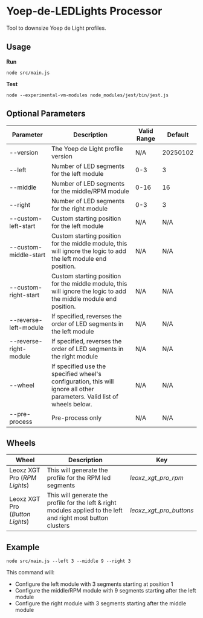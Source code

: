 # Yoep-de-LEDLights Processor
Tool to downsize Yoep de Light profiles.

## Usage

**Run**
```
node src/main.js
```

**Test**
```
node --experimental-vm-modules node_modules/jest/bin/jest.js
``` 

## Optional Parameters
| Parameter | Description | Valid Range | Default |
|-----------|-------------|-------------|-------------|
| --version | The Yoep de Light profile version | N/A | 20250102 |
| --left | Number of LED segments for the left module | 0-3 | 3 |l
| --middle | Number of LED segments for the middle/RPM module | 0-16 | 16 |
| --right | Number of LED segments for the right module | 0-3 | 3 |
| --custom-left-start | Custom starting position for the left module | N/A | N/A |
| --custom-middle-start | Custom starting position for the middle module, this will ignore the logic to add the left module end position. | N/A | N/A |
| --custom-right-start | Custom starting position for the middle module, this will ignore the logic to add the middle module end position. | N/A | N/A |
| --reverse-left-module | If specified, reverses the order of LED segments in the left module | N/A | N/A |
| --reverse-right-module | If specified, reverses the order of LED segments in the right module | N/A | N/A |
| --wheel | If specified use the specified wheel's configuration, this will ignore all other parameters. Valid list of wheels below. | N/A | N/A |
| --pre-process | Pre-process only | N/A | N/A |

## Wheels
| Wheel | Description | Key |
|-----------|-------------|-------------|
| Leoxz XGT Pro (*RPM Lights*) | This will generate the profile for the RPM led segments | *leoxz_xgt_pro_rpm* |
| Leoxz XGT Pro (*Button Lights*) | This will generate the profile for the left & right modules applied to the left and right most button clusters | *leoxz_xgt_pro_buttons*

## Example
```
node src/main.js --left 3 --middle 9 --right 3
```

This command will:
- Configure the left module with 3 segments starting at position 1
- Configure the middle/RPM module with 9 segments starting after the left module
- Configure the right module with 3 segments starting after the middle module